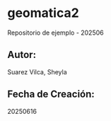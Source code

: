 # geomatica2
Repositorio de ejemplo - 202506

## Autor:
Suarez Vilca, Sheyla

## Fecha de Creación:
20250616
